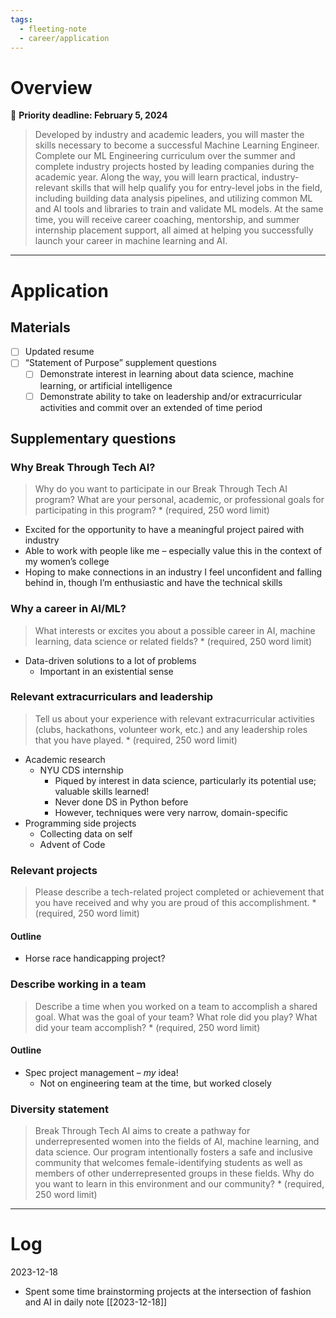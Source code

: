 ```yaml
---
tags:
  - fleeting-note
  - career/application
---
```

# Overview

📆 **Priority deadline: February 5, 2024**

> Developed by industry and academic leaders, you will master the skills necessary to become a successful Machine Learning Engineer. Complete our ML Engineering curriculum over the summer and complete industry projects hosted by leading companies during the academic year. Along the way, you will learn practical, industry-relevant skills that will help qualify you for entry-level jobs in the field, including building data analysis pipelines, and utilizing common ML and AI tools and libraries to train and validate ML models. At the same time, you will receive career coaching, mentorship, and summer internship placement support, all aimed at helping you successfully launch your career in machine learning and AI.

---
# Application

## Materials

- [ ] Updated resume
- [ ] “Statement of Purpose” supplement questions
	- [ ] Demonstrate interest in learning about data science, machine learning, or artificial intelligence
	- [ ] Demonstrate ability to take on leadership and/or extracurricular activities and commit over an extended of time period

## Supplementary questions

### Why Break Through Tech AI?
> Why do you want to participate in our Break Through Tech AI program? What are your personal, academic, or professional goals for participating in this program? * (required, 250 word limit)

- Excited for the opportunity to have a meaningful project paired with industry
- Able to work with people like me – especially value this in the context of my women’s college
- Hoping to make connections in an industry I feel unconfident and falling behind in, though I’m enthusiastic and have the technical skills
### Why a career in AI/ML?
> What interests or excites you about a possible career in AI, machine learning, data science or related fields? * (required, 250 word limit)

- Data-driven solutions to a lot of problems
	- Important in an existential sense

### Relevant extracurriculars and leadership
> Tell us about your experience with relevant extracurricular activities (clubs, hackathons, volunteer work, etc.) and any leadership roles that you have played. * (required, 250 word limit)

- Academic research
	- NYU CDS internship
		- Piqued by interest in data science, particularly its potential use; valuable skills learned!
		- Never done DS in Python before
		- However, techniques were very narrow, domain-specific
- Programming side projects
	- Collecting data on self
	- Advent of Code

### Relevant projects
> Please describe a tech-related project completed or achievement that you have received and why you are proud of this accomplishment. * (required, 250 word limit)

#### Outline
- Horse race handicapping project?

### Describe working in a team
> Describe a time when you worked on a team to accomplish a shared goal. What was the goal of your team? What role did you play? What did your team accomplish? * (required, 250 word limit)

#### Outline
- Spec project management – *my* idea!
	- Not on engineering team at the time, but worked closely
### Diversity statement
>Break Through Tech AI aims to create a pathway for underrepresented women into the fields of AI, machine learning, and data science. Our program intentionally fosters a safe and inclusive community that welcomes female-identifying students as well as members of other underrepresented groups in these fields. Why do you want to learn in this environment and our community? * (required, 250 word limit)

---
# Log

2023-12-18
- Spent some time brainstorming projects at the intersection of fashion and AI in daily note [[2023-12-18]]
